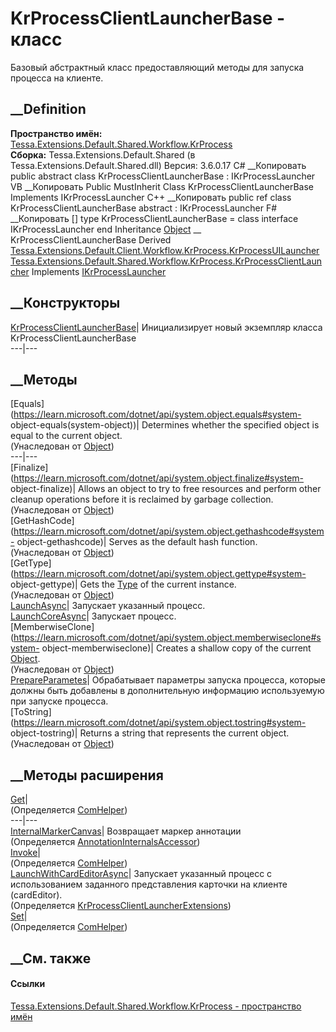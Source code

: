 # KrProcessClientLauncherBase - класс
Базовый абстрактный класс предоставляющий методы для запуска процесса на
клиенте.
## __Definition
 **Пространство имён:**
[Tessa.Extensions.Default.Shared.Workflow.KrProcess](N_Tessa_Extensions_Default_Shared_Workflow_KrProcess.htm)  
 **Сборка:** Tessa.Extensions.Default.Shared (в
Tessa.Extensions.Default.Shared.dll) Версия: 3.6.0.17
C# __Копировать
     public abstract class KrProcessClientLauncherBase : IKrProcessLauncher
VB __Копировать
     Public MustInherit Class KrProcessClientLauncherBase
    	Implements IKrProcessLauncher
C++ __Копировать
     public ref class KrProcessClientLauncherBase abstract : IKrProcessLauncher
F# __Копировать
     [<AbstractClassAttribute>]
    type KrProcessClientLauncherBase = 
        class
            interface IKrProcessLauncher
        end
Inheritance
    [Object](https://learn.microsoft.com/dotnet/api/system.object) __ KrProcessClientLauncherBase
Derived
[Tessa.Extensions.Default.Client.Workflow.KrProcess.KrProcessUILauncher](T_Tessa_Extensions_Default_Client_Workflow_KrProcess_KrProcessUILauncher.htm)
[Tessa.Extensions.Default.Shared.Workflow.KrProcess.KrProcessClientLauncher](T_Tessa_Extensions_Default_Shared_Workflow_KrProcess_KrProcessClientLauncher.htm)
Implements
    [IKrProcessLauncher](T_Tessa_Extensions_Default_Shared_Workflow_KrProcess_IKrProcessLauncher.htm)
##  __Конструкторы
[KrProcessClientLauncherBase](M_Tessa_Extensions_Default_Shared_Workflow_KrProcess_KrProcessClientLauncherBase__ctor.htm)|
Инициализирует новый экземпляр класса KrProcessClientLauncherBase  
---|---  
##  __Методы
[Equals](https://learn.microsoft.com/dotnet/api/system.object.equals#system-
object-equals\(system-object\))| Determines whether the specified object is
equal to the current object.  
(Унаследован от
[Object](https://learn.microsoft.com/dotnet/api/system.object))  
---|---  
[Finalize](https://learn.microsoft.com/dotnet/api/system.object.finalize#system-
object-finalize)| Allows an object to try to free resources and perform other
cleanup operations before it is reclaimed by garbage collection.  
(Унаследован от
[Object](https://learn.microsoft.com/dotnet/api/system.object))  
[GetHashCode](https://learn.microsoft.com/dotnet/api/system.object.gethashcode#system-
object-gethashcode)| Serves as the default hash function.  
(Унаследован от
[Object](https://learn.microsoft.com/dotnet/api/system.object))  
[GetType](https://learn.microsoft.com/dotnet/api/system.object.gettype#system-
object-gettype)| Gets the
[Type](https://learn.microsoft.com/dotnet/api/system.type) of the current
instance.  
(Унаследован от
[Object](https://learn.microsoft.com/dotnet/api/system.object))  
[LaunchAsync](M_Tessa_Extensions_Default_Shared_Workflow_KrProcess_KrProcessClientLauncherBase_LaunchAsync.htm)|
Запускает указанный процесс.  
[LaunchCoreAsync](M_Tessa_Extensions_Default_Shared_Workflow_KrProcess_KrProcessClientLauncherBase_LaunchCoreAsync.htm)|
Запускает процесс.  
[MemberwiseClone](https://learn.microsoft.com/dotnet/api/system.object.memberwiseclone#system-
object-memberwiseclone)| Creates a shallow copy of the current
[Object](https://learn.microsoft.com/dotnet/api/system.object).  
(Унаследован от
[Object](https://learn.microsoft.com/dotnet/api/system.object))  
[PrepareParametes](M_Tessa_Extensions_Default_Shared_Workflow_KrProcess_KrProcessClientLauncherBase_PrepareParametes.htm)|
Обрабатывает параметры запуска процесса, которые должны быть добавлены в
дополнительную информацию используемую при запуске процесса.  
[ToString](https://learn.microsoft.com/dotnet/api/system.object.tostring#system-
object-tostring)| Returns a string that represents the current object.  
(Унаследован от
[Object](https://learn.microsoft.com/dotnet/api/system.object))  
##  __Методы расширения
[Get](M_Tessa_Extensions_Default_Client_EDS_ComHelper_Get.htm)|  
(Определяется
[ComHelper](T_Tessa_Extensions_Default_Client_EDS_ComHelper.htm))  
---|---  
[InternalMarkerCanvas](M_Tessa_UI_Views_Charting_Annotations_AnnotationInternalsAccessor_InternalMarkerCanvas.htm)|
Возвращает маркер аннотации  
(Определяется
[AnnotationInternalsAccessor](T_Tessa_UI_Views_Charting_Annotations_AnnotationInternalsAccessor.htm))  
[Invoke](M_Tessa_Extensions_Default_Client_EDS_ComHelper_Invoke.htm)|  
(Определяется
[ComHelper](T_Tessa_Extensions_Default_Client_EDS_ComHelper.htm))  
[LaunchWithCardEditorAsync](M_Tessa_Extensions_Default_Client_Workflow_KrProcess_KrProcessClientLauncherExtensions_LaunchWithCardEditorAsync.htm)|
Запускает указанный процесс с использованием заданного представления карточки
на клиенте (cardEditor).  
(Определяется
[KrProcessClientLauncherExtensions](T_Tessa_Extensions_Default_Client_Workflow_KrProcess_KrProcessClientLauncherExtensions.htm))  
[Set](M_Tessa_Extensions_Default_Client_EDS_ComHelper_Set.htm)|  
(Определяется
[ComHelper](T_Tessa_Extensions_Default_Client_EDS_ComHelper.htm))  
##  __См. также
#### Ссылки
[Tessa.Extensions.Default.Shared.Workflow.KrProcess - пространство
имён](N_Tessa_Extensions_Default_Shared_Workflow_KrProcess.htm)
